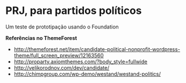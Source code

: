 # PRJ, para partidos políticos
Um teste de prototipação usando o Foundation

**Referências no ThemeForest**   

* http://themeforest.net/item/candidate-political-nonprofit-wordpress-theme/full_screen_preview/12163560
* http://proparty.axiomthemes.com/?body_style=fullwide
* http://velikorodnov.com/dev/candidate/
* http://chimpgroup.com/wp-demo/westand/westand-politics/